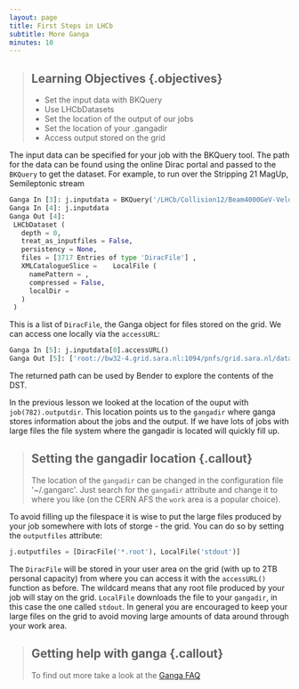 ```yaml
---
layout: page
title: First Steps in LHCb
subtitle: More Ganga
minutes: 10
---
```

> ## Learning Objectives {.objectives}
>
> * Set the input data with BKQuery
> * Use LHCbDatasets
> * Set the location of the output of our jobs
> * Set the location of your .gangadir
> * Access output stored on the grid

The input data can be specified for your job with the BKQuery tool. The path for the data can be found using the online Dirac portal and passed to the `BKQuery` to get the dataset. For example, to run over the Stripping 21 MagUp, Semileptonic stream

```python
Ganga In [3]: j.inputdata = BKQuery('/LHCb/Collision12/Beam4000GeV-VeloClosed-MagUp/Real Data/Reco14/Stripping21r0p1a/90000000/SEMILEPTONIC.DST').getDataset()
Ganga In [4]: j.inputdata
Ganga Out [4]: 
 LHCbDataset (
   depth = 0,
   treat_as_inputfiles = False,
   persistency = None,
   files = [3717 Entries of type 'DiracFile'] ,
   XMLCatalogueSlice =    LocalFile (
     namePattern = ,
     compressed = False,
     localDir = 
   ) 
 )
```
This is a list of `DiracFile`, the Ganga object for files stored on the grid. We can access one locally via the `accessURL`:
```python
Ganga In [5]: j.inputdata[0].accessURL()
Ganga Out [5]: ['root://bw32-4.grid.sara.nl:1094/pnfs/grid.sara.nl/data/lhcb/LHCb/Collision12/SEMILEPTONIC.DST/00051179/0000/00051179_00006978_1.semileptonic.dst']
```
The returned path can be used by Bender to explore the contents of the DST.

In the previous lesson we looked at the location of the ouput with `job(782).outputdir`. This location points us to the `gangadir` where ganga stores information about the jobs and the output. If we have lots of jobs with large files the file system where the gangadir is located will quickly fill up.

> ## Setting the gangadir location {.callout}
>
> The location of the `gangadir` can be changed in the configuration file '~/.gangarc'. Just search for the `gangadir` attribute and change it to where you like (on the CERN AFS the `work` area is a popular choice).

To avoid filling up the filespace it is wise to put the large files produced by your job somewhere with lots of storge - the grid. You can do so by setting the `outputfiles` attribute:

```python
j.outputfiles = [DiracFile('*.root'), LocalFile('stdout')]
```
The `DiracFile` will be stored in your user area on the grid (with up to 2TB personal capacity) from where you can access it with the `accessURL()` function as before. The wildcard means that any root file produced by your job will stay on the grid. `LocalFile` downloads the file to your `gangadir`, in this case the one called `stdout`. In general you are encouraged to keep your large files on the grid to avoid moving large amounts of data around through your work area.


> ## Getting help with ganga {.callout}
>
> To find out more take a look at the [Ganga FAQ](https://twiki.cern.ch/twiki/bin/view/LHCb/FAQ/GangaLHCbFAQ)
